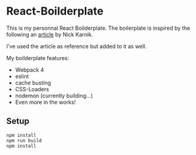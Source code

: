 # React-Boilderplate
This is my personnal React Boilderplate. The boilerplate is inspired by the following an [article](https://medium.freecodecamp.org/how-to-build-your-own-react-boilerplate-2f8cbbeb9b3f) by Nick Karnik.

I've used the article as reference but added to it as well.

My boilderplate features: 

* Webpack 4
* eslint
* cache busting 
* CSS-Loaders 
* nodemon (currently building...)
* Even more in the works!

## Setup

```
npm install
npm run build
npm install
```
